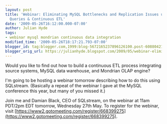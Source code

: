```yaml
---
layout: post
title: 'Webinar: Eliminating MySQL Bottlenecks and Replication Issues using Real-Time
  Queries & Continuous ETL'
date: '2009-05-26T16:12:00.000-07:00'
author: Julian Hyde
tags:
- webinar mysql mondrian continuous data integration
modified_time: '2009-05-26T18:17:21.793-07:00'
blogger_id: tag:blogger.com,1999:blog-5672165237896126100.post-6088042116573288868
blogger_orig_url: https://julianhyde.blogspot.com/2009/05/webinar-eliminating-mysql-bottlenecks.html
---
```


Would you like to find out how to build a continuous ETL process
integrating source systems, MySQL data warehouse, and Mondrian OLAP
engine?

I'm going to be hosting a webinar tomorrow describing how to do this
using SQLstream. (Basically a repeat of the webinar I gave at the
MySQL conference this year, but many of you missed it.)

Join me and Damian Black, CEO of SQLstream, on the webinar at 11am
PDT/2pm EDT tomorrow, Wednesday 27th May. To register for the webinar,
visit
[https://www2.gotomeeting.com/register/668399275](https://www2.gotomeeting.com/register/668399275).
